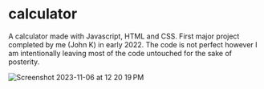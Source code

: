 # calculator

A calculator made with Javascript, HTML and CSS. First major project completed by me (John K) in early 2022. The code is not perfect however I am intentionally leaving most of the code untouched for the sake of posterity.

![Screenshot 2023-11-06 at 12 20 19 PM](https://github.com/johnathew/calculator/assets/91643982/07821a73-029e-4a0b-9886-c6def7f40343)
